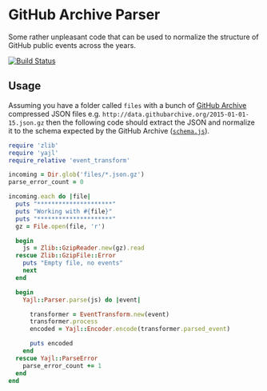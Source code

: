 # GitHub Archive Parser

Some rather unpleasant code that can be used to normalize the structure of GitHub public events across the years.

[![Build Status](https://travis-ci.org/arfon/gh_archive_parser.svg?branch=master)](https://travis-ci.org/arfon/gh_archive_parser)

## Usage

Assuming you have a folder called `files` with a bunch of [GitHub Archive](https://www.githubarchive.org/) compressed JSON files e.g. `http://data.githubarchive.org/2015-01-01-15.json.gz` then the following code should extract the JSON and normalize it to the schema expected by the GitHub Archive ([`schema.js`](https://github.com/igrigorik/githubarchive.org/blob/master/bigquery/schema.js)).

```ruby
require 'zlib'
require 'yajl'
require_relative 'event_transform'

incoming = Dir.glob('files/*.json.gz')
parse_error_count = 0

incoming.each do |file|
  puts "*********************"
  puts "Working with #{file}"
  puts "*********************"
  gz = File.open(file, 'r')

  begin
    js = Zlib::GzipReader.new(gz).read
  rescue Zlib::GzipFile::Error
    puts "Empty file, no events"
    next
  end

  begin
    Yajl::Parser.parse(js) do |event|

      transformer = EventTransform.new(event)
      transformer.process
      encoded = Yajl::Encoder.encode(transformer.parsed_event)

      puts encoded
    end
  rescue Yajl::ParseError
    parse_error_count += 1
  end
end
```
